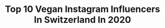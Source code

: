 ---
title: Top 10 Vegan Instagram Influencers In Switzerland In 2020
description: >-
  Find top vegan Instagram influencers in Switzerland in 2020. Most popular hashtags: #stayhome #switzerland #corona #homesweethome.
platform: Instagram
profiles:
  - username: "chrismif"
    fullname: >-
      Chris
    location: "Switzerland"
    followers: 7891
    engagement: 1507
    commentsToLikes: 0.027355
    avatar: "https://scontent-lhr8-1.cdninstagram.com/v/t51.2885-19/s320x320/71721265_1419146358235359_4660489250775498752_n.jpg?_nc_ht=scontent-lhr8-1.cdninstagram.com&_nc_ohc=zXJHDr8-CUEAX_JStDa&oh=85d87a12b8545fd3e8d44711192687b8&oe=5EBB5FB1"
    verified: false
    hashtags: "#life, #lyrical, #onmyown, #mustache"
  - username: "geraldine.antoinette"
    fullname: >-
      Geraldine Antoinette Yoga ૐ
    location: "Switzerland"
    followers: 8518
    engagement: 597
    commentsToLikes: 0.231257
    avatar: "https://scontent-lhr8-1.cdninstagram.com/v/t51.2885-19/s320x320/91679407_223632888722071_7240290494176034816_n.jpg?_nc_ht=scontent-lhr8-1.cdninstagram.com&_nc_ohc=WZYwT9jiRAYAX-B6q-3&oh=1fa107a52fc3702e04a1160eebdcac6e&oe=5EBC638C"
    verified: false
    hashtags: "#boredinthehouse, #gypsysoul, #feelinggood, #glowingskin"
  - username: "fanny_beladona"
    fullname: >-
      Fanny Beladona
    location: "Switzerland"
    followers: 73318
    engagement: 161
    commentsToLikes: 0.056310
    avatar: "https://scontent-lhr8-1.cdninstagram.com/v/t51.2885-19/s320x320/57487918_433473390813573_7776533894274220032_n.jpg?_nc_ht=scontent-lhr8-1.cdninstagram.com&_nc_ohc=_h3H22rz0koAX9CEKgZ&oh=2b21f5e407377e43bd86567e69109871&oe=5EB8DE41"
    verified: false
    hashtags: "#geekette, #geeklife, #nakedplanet, #feetlove"
  - username: "julieberthollet"
    fullname: >-
      Julie Berthollet
    location: "Switzerland"
    followers: 6209
    engagement: 764
    commentsToLikes: 0.052258
    avatar: "https://scontent-ams4-1.cdninstagram.com/v/t51.2885-19/s320x320/81225853_762484974231166_8208765878091644928_n.jpg?_nc_ht=scontent-ams4-1.cdninstagram.com&_nc_ohc=dQcNkCAEN4IAX99djeV&oh=b0bcbe24cda05b45b4bd52cf64f935d9&oe=5EBA8799"
    verified: true
    hashtags: "#homenotalone, #athomenotalone"
  - username: "carmenrakeseder"
    fullname: >-
      Carmen
    location: "Switzerland"
    followers: 10279
    engagement: 1429
    commentsToLikes: 0.008807
    avatar: "https://scontent-atl3-1.cdninstagram.com/v/t51.2885-19/s320x320/91108703_693839038022315_664713538438168576_n.jpg?_nc_ht=scontent-atl3-1.cdninstagram.com&_nc_ohc=gAIfHHJIGJcAX8x7xnr&oh=575f11e022c22754f516283608dbbc69&oe=5EBB48CA"
    verified: false
    hashtags: "#tiktok, #staypositive, #summer, #coronavirus"
  - username: "luca_fithealth"
    fullname: >-
      Luca Pasquariello Ⓥ
    location: "Switzerland"
    followers: 154224
    engagement: 329
    commentsToLikes: 0.018144
    avatar: "https://instagram.fmkz1-1.fna.fbcdn.net/v/t51.2885-19/s320x320/74601353_2650571711668744_5252113943463198720_n.jpg?_nc_ht=instagram.fmkz1-1.fna.fbcdn.net&_nc_ohc=SwBH1OwM5yQAX_q1Odt&oh=d8b2cdf9afa16e2a38489dda5e199e5e&oe=5EA8EFF7"
    verified: false
    hashtags: "#mindbodysoul, #getshredded, #bebrave, #getlean"
  - username: "healthycooklife"
    fullname: >-
      Recettes Saines & Gourmandes
    location: "Switzerland"
    followers: 33016
    engagement: 297
    commentsToLikes: 0.068777
    avatar: "https://scontent-lhr8-1.cdninstagram.com/v/t51.2885-19/s320x320/20838970_141676116431996_8722247819831803904_a.jpg?_nc_ht=scontent-lhr8-1.cdninstagram.com&_nc_ohc=4fOFurnfzHQAX9VMlXB&oh=5e509558dbd739658ad9adc069e7bb2c&oe=5EBC5EA6"
    verified: false
    hashtags: "#liendansmabio, #brioche, #padthai, #lemoncake"
  - username: "sams_delicious_life"
    fullname: >-
      Sam 🦋
    location: "Switzerland"
    followers: 11437
    engagement: 656
    commentsToLikes: 0.179107
    avatar: "https://scontent-lhr8-1.cdninstagram.com/v/t51.2885-19/s320x320/24126878_150089775715977_433152940769804288_n.jpg?_nc_ht=scontent-lhr8-1.cdninstagram.com&_nc_ohc=D5u0oEVU3N8AX8ltE5E&oh=b40f9d56208edfda618c01b6e0beb4e0&oe=5EBACB0A"
    verified: false
    hashtags: "#veganlifestyle, #motivation, #fastenzeit, #vollwertig"
  - username: "aniahimsa"
    fullname: >-
      Anina | vegan + eco lifestyle
    location: "Switzerland"
    followers: 72113
    engagement: 229
    commentsToLikes: 0.055353
    avatar: "https://scontent-lhr8-1.cdninstagram.com/v/t51.2885-19/s320x320/70182561_718620595269349_5637010203653177344_n.jpg?_nc_ht=scontent-lhr8-1.cdninstagram.com&_nc_ohc=BCnA1fdust4AX82U23y&oh=4d1a27ef1bde2090b82de45637666231&oe=5EBBDF5F"
    verified: false
    hashtags: "#winter2020, #saynotodairy, #summer2020, #klimawandel"
  - username: "rabina17"
    fullname: >-
      Peter Lewis
    location: "Switzerland"
    followers: 8068
    engagement: 1072
    commentsToLikes: 0.010630
    avatar: "https://scontent-lhr8-1.cdninstagram.com/v/t51.2885-19/s320x320/18252536_1863432847015606_563920654684913664_a.jpg?_nc_ht=scontent-lhr8-1.cdninstagram.com&_nc_ohc=xZQL-_ZGme8AX_kJ3Aa&oh=fad4137b03fdad4a8b98099719a658c9&oe=5EBB91D5"
    verified: false
    hashtags: ""
---